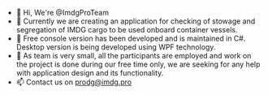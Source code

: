 - 👋 Hi, We're @ImdgProTeam
- 👀 Currently we are creating an application for checking of stowage and segregation of IMDG cargo to be used onboard container vessels.
- 🌱 Free console version has been developed and is maintained in C#. Desktop version is being developed using WPF technology.  
- 💞️ As team is very small, all the participants are employed and work on the project is done during our free time only, 
we are seeking for any help with application design and its functionality.
- 📫 Contact us on prodg@imdg.pro

<!---
ImdgProTeam/ImdgProTeam is a ✨ special ✨ repository because its `README.md` (this file) appears on your GitHub profile.
You can click the Preview link to take a look at your changes.
--->
